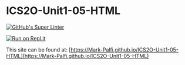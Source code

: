 # ICS2O-Unit1-05-HTML

[![GitHub's Super Linter](https://github.com/Mark-Palfi/ICS2O-Unit1-05-HTML/workflows/GitHub's%20Super%20Linter/badge.svg)](https://github.com/Mark-Palfi/ICS2O-Unit1-05-HTML/actions)

[![Run on Repl.it](https://repl.it/badge/github/Mark-Palfi/ICS2O-Unit1-05-HTML)](https://repl.it/github/Mark-Palfi/ICS2O-Unit1-05-HTML)

This site can be found at: [https://Mark-Palfi.github.io/ICS2O-Unit1-05-HTML](https://Mark-Palfi.github.io/ICS2O-Unit1-05-HTML)
